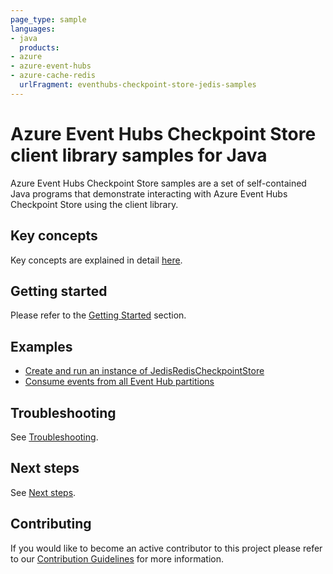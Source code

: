 ```yaml
---
page_type: sample
languages:
- java
  products:
- azure
- azure-event-hubs
- azure-cache-redis
  urlFragment: eventhubs-checkpoint-store-jedis-samples
---
```


# Azure Event Hubs Checkpoint Store client library samples for Java

Azure Event Hubs Checkpoint Store samples are a set of self-contained Java programs that demonstrate interacting
with Azure Event Hubs Checkpoint Store using the client library.

## Key concepts
Key concepts are explained in detail [here][sdk_readme_key_concepts].

## Getting started
Please refer to the [Getting Started][sdk_readme_getting_started] section.

## Examples
- [Create and run an instance of JedisRedisCheckpointStore][sample_jedis_client]
- [Consume events from all Event Hub partitions][sample_event_processor]

## Troubleshooting
See [Troubleshooting][sdk_readme_troubleshooting].

## Next steps
See [Next steps][sdk_readme_next_steps].

## Contributing

If you would like to become an active contributor to this project please refer to our [Contribution
Guidelines][guidelines] for more information.

<!-- Links -->
[sample_jedis_client]: https://github.com/Azure/azure-sdk-for-java/blob/main/sdk/eventhubs/azure-messaging-eventhubs-checkpointstore-jedis/src/samples/java/com/azure/messaging/eventhubs/checkpointstore/jedis/JedisRedisCheckpointStoreSample.java
[sample_event_processor]: https://github.com/Azure/azure-sdk-for-java/blob/main/sdk/eventhubs/azure-messaging-eventhubs-checkpointstore-jedis/src/samples/java/com/azure/messaging/eventhubs/checkpointstore/jedis/EventProcessorJedisRedisCheckpointStoreSample.java
[sdk_readme_getting_started]: https://github.com/Azure/azure-sdk-for-java/blob/main/sdk/eventhubs/azure-messaging-eventhubs-checkpointstore-jedis/README.md#getting-started
[sdk_readme_key_concepts]: https://github.com/Azure/azure-sdk-for-java/blob/main/sdk/eventhubs/azure-messaging-eventhubs-checkpointstore-blob/README.md#key-concepts
[sdk_readme_next_steps]: https://github.com/Azure/azure-sdk-for-java/blob/main/sdk/eventhubs/azure-messaging-eventhubs-checkpointstore-jedis/README.md#next-steps
[sdk_readme_troubleshooting]: https://github.com/Azure/azure-sdk-for-java/blob/main/sdk/eventhubs/azure-messaging-eventhubs-checkpointstore-jedis/README.md#troubleshooting
[guidelines]: https://github.com/Azure/azure-sdk-for-java/blob/main/CONTRIBUTING.md
